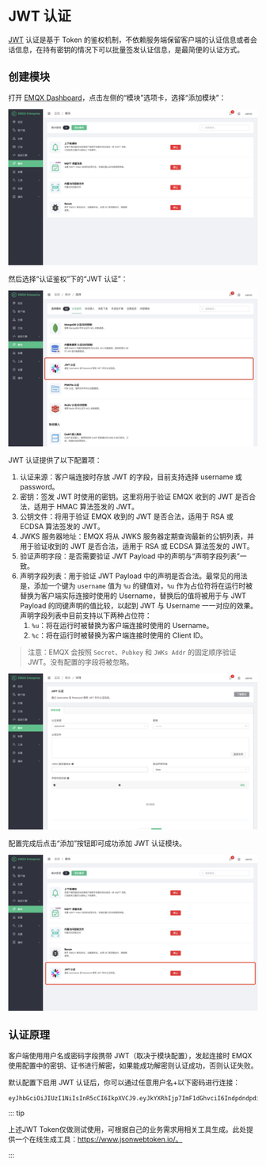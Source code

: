 # JWT 认证

[JWT](https://JWT.io/) 认证是基于 Token 的鉴权机制，不依赖服务端保留客户端的认证信息或者会话信息，在持有密钥的情况下可以批量签发认证信息，是最简便的认证方式。

## 创建模块

打开 [EMQX Dashboard](http://127.0.0.1:18083/#/modules)，点击左侧的“模块”选项卡，选择“添加模块”：

![Modules](./assets/auth_jwt1.png)

然后选择“认证鉴权”下的“JWT 认证”：

![Modules JWT Selected](./assets/auth_jwt2.png)

JWT 认证提供了以下配置项：

1. 认证来源：客户端连接时存放 JWT 的字段，目前支持选择 username 或 password。
2. 密钥：签发 JWT 时使用的密钥。这里将用于验证 EMQX 收到的 JWT 是否合法，适用于 HMAC 算法签发的 JWT。
3. 公钥文件：将用于验证 EMQX 收到的 JWT 是否合法，适用于 RSA 或 ECDSA 算法签发的 JWT。
4. JWKS 服务器地址：EMQX 将从 JWKS 服务器定期查询最新的公钥列表，并用于验证收到的 JWT 是否合法，适用于 RSA 或 ECDSA 算法签发的 JWT。
5. 验证声明字段：是否需要验证 JWT Payload 中的声明与“声明字段列表”一致。
6. 声明字段列表：用于验证 JWT Payload 中的声明是否合法。最常见的用法是，添加一个键为 `username` 值为 `%u` 的键值对，`%u` 作为占位符将在运行时被替换为客户端实际连接时使用的 Username，替换后的值将被用于与 JWT Payload 的同键声明的值比较，以起到 JWT 与 Username 一一对应的效果。声明字段列表中目前支持以下两种占位符：
   1. `%u`：将在运行时被替换为客户端连接时使用的 Username。
   2. `%c`：将在运行时被替换为客户端连接时使用的 Client ID。

> 注意：EMQX 会按照 `Secret`、`Pubkey` 和 `JWKs Addr` 的固定顺序验证 JWT。没有配置的字段将被忽略。

![JWT Module Settings](./assets/auth_jwt3.png)

配置完成后点击“添加”按钮即可成功添加 JWT 认证模块。

![Modules JWT Added](./assets/auth_jwt4.png)

## 认证原理

客户端使用用户名或密码字段携带 JWT（取决于模块配置），发起连接时 EMQX 使用配置中的密钥、证书进行解密，如果能成功解密则认证成功，否则认证失败。

默认配置下启用 JWT 认证后，你可以通过任意用户名+以下密码进行连接：

```bash
eyJhbGciOiJIUzI1NiIsInR5cCI6IkpXVCJ9.eyJkYXRhIjp7ImF1dGhvciI6IndpdndpdiIsInNpdGUiOiJodHRwczovL3dpdndpdi5jb20ifSwiZXhwIjoxNTgyMjU1MzYwNjQyMDAwMCwiaWF0IjoxNTgyMjU1MzYwfQ.FdyAx2fYahm6h3g47m88ttyINzptzKy_speimyUcma4
```

::: tip

上述JWT Token仅做测试使用，可根据自己的业务需求用相关工具生成。此处提供一个在线生成工具：https://www.jsonwebtoken.io/。

:::

